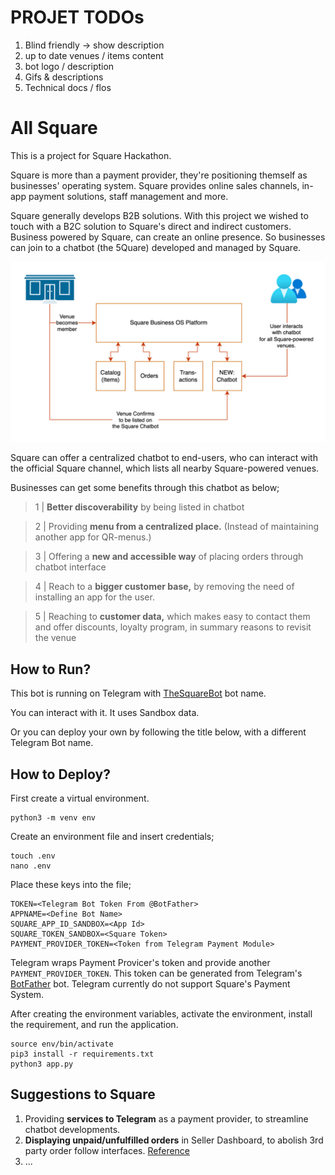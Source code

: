# PROJET TODOs

1. Blind friendly -> show description
2. up to date venues / items content
3. bot logo / description
4. Gifs & descriptions
5. Technical docs / flos

# All Square

This is a project for Square Hackathon.

Square is more than a payment provider, they're positioning themself as businesses' operating system. Square provides online sales channels, in-app payment solutions, staff management and more.

Square generally develops B2B solutions. With this project we wished to touch with a B2C solution to Square's direct and indirect customers. Business powered by Square, can create an online presence. So businesses can join to a chatbot (the 5Quare) developed and managed by Square.

![](assets/Diagrams-Business-Flow.png)

Square can offer a centralized chatbot to end-users, who can interact with the official Square channel, which lists all nearby Square-powered venues.

Businesses can get some benefits through this chatbot as below;


> 1 | **Better discoverability** by being listed in chatbot

> 2 | Providing **menu from a centralized place.** (Instead of maintaining another app for QR-menus.)

> 3 | Offering a **new and accessible way** of placing orders through chatbot interface

> 4 | Reach to a **bigger customer base,** by removing the need of installing an app for the user.

> 5 | Reaching to **customer data,** which makes easy to contact them and offer discounts, loyalty program, in summary reasons to revisit the venue




## How to Run?

This bot is running on Telegram with [TheSquareBot](https://t.me/TheSquareBot) bot name.

You can interact with it. It uses Sandbox data.

Or you can deploy your own by following the title below, with a different Telegram Bot name.


## How to Deploy?

First create a virtual environment.

```Shell
python3 -m venv env
```

Create an environment file and insert credentials;
```Shell
touch .env
nano .env
```

Place these keys into the file;

```Dotenv
TOKEN=<Telegram Bot Token From @BotFather>
APPNAME=<Define Bot Name>
SQUARE_APP_ID_SANDBOX=<App Id>
SQUARE_TOKEN_SANDBOX=<Square Token>
PAYMENT_PROVIDER_TOKEN=<Token from Telegram Payment Module>
```

Telegram wraps Payment Provicer's token and provide another `PAYMENT_PROVIDER_TOKEN`. This token can be generated from Telegram's [BotFather](https://t.me/BotFather) bot. Telegram currently do not support Square's Payment System.

After creating the environment variables, activate the environment, install the requirement, and run the application.

```Shell
source env/bin/activate
pip3 install -r requirements.txt
python3 app.py
```


## Suggestions to Square

1. Providing **services to Telegram** as a payment provider, to streamline chatbot developments.
1. **Displaying unpaid/unfulfilled orders** in Seller Dashboard, to abolish 3rd party order follow interfaces.  [Reference](https://developer.squareup.com/forums/t/order-not-showing-in-sandbox-dashboard-for-v2-orders/2407/2)
1. ...